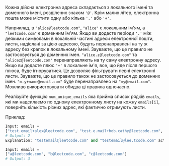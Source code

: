 Кожна дійсна електронна адреса складається з локального імені та доменного імені, розділених знаком `'@'`. Крім малих літер, електронна пошта може містити одну або кілька `'.'` або `'+'`.

Наприклад, в `"alice@leetcode.com"`, `"alice"` є локальним ім'ям, а `"leetcode.com"` є доменним ім'ям.
Якщо ви додасте періоди `'.'` між деякими символами в локальній частині адреси електронної пошти, листи, надіслані за цією адресою, будуть перенаправлені на ту ж адресу без крапок в локальному імені. Зауважте, що це правило не застосовується до доменних імен.
`"alice.z@leetcode.com"` та `"alicez@leetcode.com"` перенаправляють на ту саму електронну адресу.
Якщо ви додасте плюс `'+'` в локальне ім'я, все, що йде після першого плюса, буде ігноруватися. Це дозволяє фільтрувати певні електронні листи. Зауважте, що це правило також не застосовується до доменних імен.
`"m.y+name@email.com"` буде перенаправлено на `"my@email.com"`.
Можливо використовувати обидва ці правила одночасно.

Реалізуйте функцію `num_unique_emails` яка прийма список рядків `emails`, які ми надсилаємо по одному електронному листу на кожну `emails[i]`, поверніть кількість різних адрес, які фактично отримують листи.


Приклад:
```python
Input: emails =
["test.email+alex@leetcode.com", "test.e.mail+bob.cathy@leetcode.com", "testemail+david@lee.tcode.com"]
# Output: 2
Explanation: "testemail@leetcode.com" and "testemail@lee.tcode.com" actually receive mails.

Input: emails = 
["a@leetcode.com", "b@leetcode.com", "c@leetcode.com"]
# Output: 3
